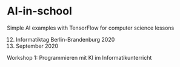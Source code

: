 # AI-in-school
Simple AI examples with TensorFlow for computer science lessons


12. Informatiktag Berlin-Brandenburg 2020
22. September 2020

Workshop 1: Programmieren mit KI im Informatikunterricht
